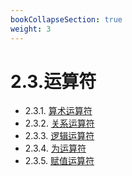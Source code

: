 ```yaml
---
bookCollapseSection: true
weight: 3
---
```

# 2.3.运算符

* 2.3.1. [算术运算符](./2.3.1.算术运算符)
* 2.3.2. [关系运算符](./2.3.2.关系运算符)
* 2.3.3. [逻辑运算符](./2.3.3.逻辑运算符)
* 2.3.4. [为运算符](./2.3.4.为运算符)
* 2.3.5. [赋值运算符](./2.3.5.赋值运算符)